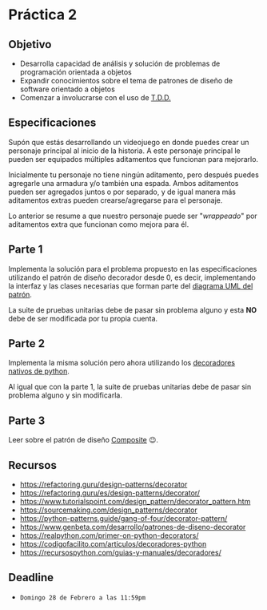 # Práctica 2

## Objetivo

* Desarrolla capacidad de análisis y solución de problemas de programación orientada a objetos
* Expandir conocimientos sobre el tema de patrones de diseño de software orientado a objetos
* Comenzar a involucrarse con el uso de [T.D.D.](https://es.wikipedia.org/wiki/Desarrollo_guiado_por_pruebas)

## Especificaciones

Supón que estás desarrollando un videojuego en donde puedes crear un personaje principal al inicio de la historia. A este personaje principal le pueden ser equipados múltiples aditamentos que funcionan para mejorarlo.

Inicialmente tu personaje no tiene ningún aditamento, pero después puedes agregarle una armadura y/o también una espada. Ambos aditamentos pueden ser agregados juntos o por separado, y de igual manera más aditamentos extras pueden crearse/agregarse para el personaje.

Lo anterior se resume a que nuestro personaje puede ser "_wrappeado_" por aditamentos extra que funcionan como mejora para él.

## Parte 1

Implementa la solución para el problema propuesto en las especificaciones utilizando el patrón de diseño decorador desde 0, es decir, implementando la interfaz y las clases necesarias que forman parte del [diagrama UML del patrón](decorator-uml.png).

La suite de pruebas unitarias debe de pasar sin problema alguno y esta **NO** debe de ser modificada por tu propia cuenta.

## Parte 2

Implementa la misma solución pero ahora utilizando los [decoradores nativos de python](https://pythones.net/decoradores-en-python-oop/).

Al igual que con la parte 1, la suite de pruebas unitarias debe de pasar sin problema alguno y sin modificarla.

## Parte 3

Leer sobre el patrón de diseño [Composite](https://refactoring.guru/es/design-patterns/composite) :wink:.

## Recursos

* <https://refactoring.guru/design-patterns/decorator>
* <https://refactoring.guru/es/design-patterns/decorator/>
* <https://www.tutorialspoint.com/design_pattern/decorator_pattern.htm>
* <https://sourcemaking.com/design_patterns/decorator>
* <https://python-patterns.guide/gang-of-four/decorator-pattern/>
* <https://www.genbeta.com/desarrollo/patrones-de-diseno-decorator>
* <https://realpython.com/primer-on-python-decorators/>
* <https://codigofacilito.com/articulos/decoradores-python>
* <https://recursospython.com/guias-y-manuales/decoradores/>

## Deadline

* `Domingo 28 de Febrero a las 11:59pm`

